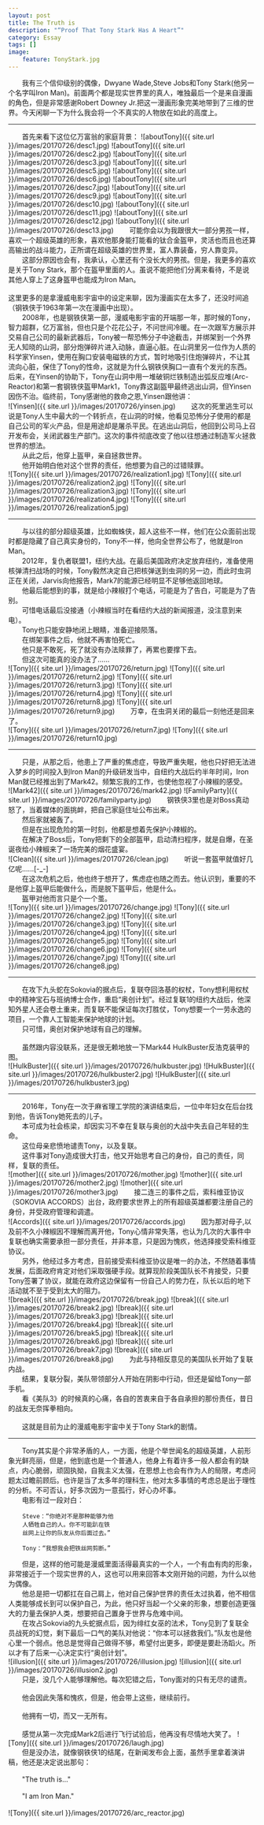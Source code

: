 ```yaml
---
layout: post
title: The Truth is
description: "“Proof That Tony Stark Has A Heart”"
category: Essay
tags: []
image: 
    feature: TonyStark.jpg
---
```

&emsp;&emsp;我有三个信仰级别的偶像，Dwyane Wade,Steve Jobs和Tony Stark(他另一个名字叫Iron Man)。前面两个都是现实世界里的真人，唯独最后一个是来自漫画的角色，但是非常感谢Robert Downey Jr.把这一漫画形象完美地带到了三维的世界。今天闲聊一下为什么我会将一个不真实的人物放在如此的高度上。<br>

* * * 
&emsp;&emsp;首先来看下这位亿万富翁的家庭背景：
![aboutTony]({{ site.url }}/images/20170726/desc1.jpg)
![aboutTony]({{ site.url }}/images/20170726/desc2.jpg)
![aboutTony]({{ site.url }}/images/20170726/desc3.jpg)
![aboutTony]({{ site.url }}/images/20170726/desc5.jpg)
![aboutTony]({{ site.url }}/images/20170726/desc6.jpg)
![aboutTony]({{ site.url }}/images/20170726/desc7.jpg)
![aboutTony]({{ site.url }}/images/20170726/desc9.jpg)
![aboutTony]({{ site.url }}/images/20170726/desc10.jpg)
![aboutTony]({{ site.url }}/images/20170726/desc11.jpg)
![aboutTony]({{ site.url }}/images/20170726/desc12.jpg)
![aboutTony]({{ site.url }}/images/20170726/desc13.jpg)
&emsp;&emsp;可能你会以为我跟很大一部分男孩一样，喜欢一个超级英雄的形象，喜欢他那身能打能看的钛合金盔甲，灵活也而且也还算高输出的战斗能力，正所谓在超级英雄的世界里，富人靠装备，穷人靠变异。<br>
&emsp;&emsp;这部分原因也会有，我承认，心里还有个没长大的男孩。但是，我更多的喜欢是关于Tony Stark，那个在盔甲里面的人。虽说不能把他们分离来看待，不是说其他人穿上了这身盔甲也能成为Iron Man。<br>
&emsp;&emsp;<br>这里更多的是拿漫威电影宇宙中的设定来聊，因为漫画实在太多了，还没时间追（钢铁侠于1963年第一次在漫画中出现）。<br>
&emsp;&emsp;2008年，也是钢铁侠第一部，漫威电影宇宙的开端那一年，那时候的Tony，智力超群，亿万富翁，但也只是个花花公子，不问世间冷暖。在一次跟军方展示并交易自己公司的最新武器后，Tony被一帮恐怖分子中途截击，并绑架到一个外界无人知晓的山洞，部分炮弹碎片进入动脉，直逼心脏。在山洞里另一位作为人质的科学家Yinsen，使用在胸口安装电磁铁的方式，暂时地吸引住炮弹碎片，不让其流向心脏，保住了Tony的性命，这就是为什么钢铁侠胸口一直有个发光的东西。后来，在Yinsen的协助下，Tony在山洞中用一堆破铜烂铁制造出弧反应堆(Arc-Reactor)和第一套钢铁侠盔甲Mark1，Tony靠这副盔甲最终逃出山洞，但Yinsen因伤不治。临终前，Tony感谢他的救命之恩,Yinsen跟他讲：<br>
![Yinsen]({{ site.url }}/images/20170726/yinsen.jpg)
&emsp;&emsp;这次的死里逃生可以说是Tony人生中最大的一个转折点，在山洞的时候，他看见恐怖分子使用的都是自己公司的军火产品，但是用途却是屠杀平民。在逃出山洞后，他回到公司马上召开发布会，关闭武器生产部门。这次的事件彻底改变了他以往想通过制造军火拯救世界的想法。<br>
&emsp;&emsp;从此之后，他穿上盔甲，亲自拯救世界。<br>
&emsp;&emsp;他开始明白他对这个世界的责任，他想要为自己的过错赎罪。<br>
![Tony]({{ site.url }}/images/20170726/realization1.jpg)
![Tony]({{ site.url }}/images/20170726/realization2.jpg)
![Tony]({{ site.url }}/images/20170726/realization3.jpg)
![Tony]({{ site.url }}/images/20170726/realization4.jpg)
![Tony]({{ site.url }}/images/20170726/realization5.jpg)

* * * 
&emsp;&emsp;与以往的部分超级英雄，比如蜘蛛侠，超人这些不一样，他们在公众面前出现时都是隐藏了自己真实身份的，Tony不一样，他向全世界公布了，他就是Iron Man。<br>
&emsp;&emsp;2012年，复仇者联盟1，纽约大战。在最后美国政府决定放弃纽约，准备使用核弹清扫战场的时候，Tony毅然决定自己把核弹送到虫洞的另一边，而此时虫洞正在关闭，Jarvis向他报告，Mark7的能源已经明显不足够他返回地球。<br>
&emsp;&emsp;他最后能想到的事，就是给小辣椒打个电话，可能是为了告白，可能是为了告别。<br>
&emsp;&emsp;可惜电话最后没接通（小辣椒当时在看纽约大战的新闻报道，没注意到来电）。<br>
&emsp;&emsp;Tony也只能安静地闭上眼睛，准备迎接陨落。<br>
&emsp;&emsp;在绑架事件之后，他就不再害怕死亡。<br>
&emsp;&emsp;他只是不敢死，死了就没有办法赎罪了，再累也要撑下去。<br>
&emsp;&emsp;但这次可能真的没办法了......<br>
![Tony]({{ site.url }}/images/20170726/return.jpg)
![Tony]({{ site.url }}/images/20170726/return2.jpg)
![Tony]({{ site.url }}/images/20170726/return3.jpg)
![Tony]({{ site.url }}/images/20170726/return4.jpg)
![Tony]({{ site.url }}/images/20170726/return8.jpg)
![Tony]({{ site.url }}/images/20170726/return9.jpg)
&emsp;&emsp;万幸，在虫洞关闭的最后一刻他还是回来了。<br>
![Tony]({{ site.url }}/images/20170726/return7.jpg)
![Tony]({{ site.url }}/images/20170726/return10.jpg)

* * *
&emsp;&emsp;只是，从那之后，他患上了严重的焦虑症，导致严重失眠，他也只好把无法进入梦乡的时间投入到Iron Man的升级研发当中，自纽约大战后约半年时间，Iron Man就已经推出到了Mark42。频繁忘我的工作，也使他忽视了小辣椒的感受。<br>
![Mark42]({{ site.url }}/images/20170726/mark42.jpg)
![FamilyParty]({{ site.url }}/images/20170726/familyparty.jpg)
&emsp;&emsp;钢铁侠3里也是对Boss真动怒了，当着媒体的面挑衅，把自己家庭住址公布出来。<br>
&emsp;&emsp;然后家就被轰了。<br>
&emsp;&emsp;但是在出现危险的第一时刻，他都是想着先保护小辣椒的。<br>
&emsp;&emsp;在解决了Boss后，Tony把剩下的全部盔甲，启动清扫程序，就是自爆，在圣诞夜给小辣椒来了一场完美的烟花盛宴。<br>
![Clean]({{ site.url }}/images/20170726/clean.jpg)
&emsp;&emsp;听说一套盔甲就值好几亿呢......[-_-]<br>
&emsp;&emsp;在这次危机之后，他也终于想开了，焦虑症也随之而去。他认识到，重要的不是他穿上盔甲后能做什么，而是脱下盔甲后，他是什么。<br>
&emsp;&emsp;盔甲对他而言只是个一个茧。<br>
![Tony]({{ site.url }}/images/20170726/change.jpg)
![Tony]({{ site.url }}/images/20170726/change2.jpg)
![Tony]({{ site.url }}/images/20170726/change3.jpg)
![Tony]({{ site.url }}/images/20170726/change4.jpg)
![Tony]({{ site.url }}/images/20170726/change5.jpg)
![Tony]({{ site.url }}/images/20170726/change6.jpg)
![Tony]({{ site.url }}/images/20170726/change7.jpg)
![Tony]({{ site.url }}/images/20170726/change8.jpg)

* * * 
&emsp;&emsp;在攻下九头蛇在Sokovia的据点后，复联夺回洛基的权杖，Tony想利用权杖中的精神宝石与班纳博士合作，重启“奥创计划”。经过复联1的纽约大战后，他深知外星人还会卷土重来，而复联不能保证每次打胜仗，Tony想要一个一劳永逸的项目，一个靠人工智能来保护地球的计划。<br>
&emsp;&emsp;只可惜，奥创对保护地球有自己的理解。<br><br>
&emsp;&emsp;虽然跟内容没联系，还是很无赖地放一下Mark44 HulkBuster反浩克装甲的图。<br>
![HulkBuster]({{ site.url }}/images/20170726/hulkbuster.jpg)
![HulkBuster]({{ site.url }}/images/20170726/hulkbuster2.jpg)
![HulkBuster]({{ site.url }}/images/20170726/hulkbuster3.jpg)

* * *
&emsp;&emsp;2016年，Tony在一次于麻省理工学院的演讲结束后，一位中年妇女在后台找到他，告诉Tony她死去的儿子。<br>
&emsp;&emsp;本可成为社会栋梁，却因实习不幸在复联与奥创的大战中失去自己年轻的生命。<br>
&emsp;&emsp;这位母亲悲愤地谴责Tony，以及复联。<br>
&emsp;&emsp;这件事对Tony造成很大打击，他又开始思考自己的身份，自己的责任，同样，复联的责任。<br>
![mother]({{ site.url }}/images/20170726/mother.jpg)
![mother]({{ site.url }}/images/20170726/mother2.jpg)
![mother]({{ site.url }}/images/20170726/mother3.jpg)
&emsp;&emsp;接二连三的事件之后，索科维亚协议（SOKOVIA ACCORDS）出台，政府要求世界上的所有超级英雄都要注册自己的身份，并受政府管理和调遣。<br>
![Accords]({{ site.url }}/images/20170726/accords.jpg)
&emsp;&emsp;因为那对母子,以及前不久小辣椒因不理解而离开他，Tony心情非常失落，也认为几次的大事件中复联也确实需要承担一部分责任，并非本意，只是因为愧疚，他选择接受索科维亚协议。<br>
&emsp;&emsp;另外，他经过多方考虑，目前接受索科维亚协议是唯一的办法，不然随着事情发展，后面政府肯定对他们采取强硬手段。就算现阶段美国队长不肯接受，只要Tony签署了协议，就能在政府这边保留有一份自己人的势力在，队长以后的地下活动就不至于受到太大的阻力。<br>
![break]({{ site.url }}/images/20170726/break.jpg)
![break]({{ site.url }}/images/20170726/break2.jpg)
![break]({{ site.url }}/images/20170726/break3.jpg)
![break]({{ site.url }}/images/20170726/break4.jpg)
![break]({{ site.url }}/images/20170726/break5.jpg)
![break]({{ site.url }}/images/20170726/break6.jpg)
![break]({{ site.url }}/images/20170726/break7.jpg)
![break]({{ site.url }}/images/20170726/break8.jpg)
&emsp;&emsp;为此与持相反意见的美国队长开始了复联内战。<br>
&emsp;&emsp;结果，复联分裂，美队带领部分人开始在阴影中行动，但还是留给Tony一部手机。<br>
&emsp;&emsp;看《美队3》的时候真的心痛，各自的苦衷来自于各自承担的那份责任，昔日的战友无奈挥拳相向。<br>
<br>
&emsp;&emsp;这就是目前为止的漫威电影宇宙中关于Tony Stark的剧情。

* * * 
&emsp;&emsp;Tony其实是个非常矛盾的人，一方面，他是个举世闻名的超级英雄，人前形象光鲜亮丽，但是，他到底也是一个普通人，他身上有着许多一般人都会有的缺点，内心脆弱，顽固执拗，自我主义太强，在思想上也会有作为人的局限，考虑问题太过瞻前顾后。也许是当了太多年的理科生，他对太多事情的考虑总是出于理性的分析。不可否认，好多次因为一意孤行，好心办坏事。<br>
&emsp;&emsp;电影有过一段对白：
```
    Steve：“你绝对不是那种能够为他
    人牺牲自己的人。你不可能趴在铁
    丝网上让你的队友从你后面过去。”

    Tony：“我想我会把铁丝网剪断。”
```

&emsp;&emsp;但是，这样的他可能是漫威里面活得最真实的一个人，一个有血有肉的形象，非常接近于一个现实世界的人，这也可以用来回答本文刚开始的问题，为什么以他为偶像。<br>
&emsp;&emsp;他总是把一切都扛在自己肩上，他对自己保护世界的责任太过执着，他不相信人类能够成长到可以保护自己，为此，他只好当起一个父亲的形象，想要创造更强大的力量去保护人类，想要把自己置身于世界与危难中间。<br>
&emsp;&emsp;在攻占Sokovia的九头蛇据点后，因为绯红女巫的法术，Tony见到了复联全员战死的幻觉，剩下最后一口气的美队对他说：“你本可以拯救我们。”队友也是他心里一个弱点。他总是觉得自己做得不够，希望付出更多，即便是要赴汤蹈火。所以才有了后来一心决定实行“奥创计划”。<br>
![illusion]({{ site.url }}/images/20170726/illusion.jpg)
![illusion]({{ site.url }}/images/20170726/illusion2.jpg)<br>
&emsp;&emsp;只是，没几个人能够理解他。每次犯错之后，Tony面对的只有无尽的谴责。<br><br>
&emsp;&emsp;他会因此失落和愧疚，但是，他会带上这些，继续前行。<br><br>
&emsp;&emsp;他拥有一切，而又一无所有。<br><br>
&emsp;&emsp;感觉从第一次完成Mark2后进行飞行试验后，他再没有尽情地大笑了。 
![Tony]({{ site.url }}/images/20170726/laugh.jpg)<br>
&emsp;&emsp;但是没办法，就像钢铁侠1的结尾，在新闻发布会上面，虽然手里拿着演讲稿，他还是决定说出那句：<br><br>
&emsp;&emsp;"The truth is..."<br><br>
&emsp;&emsp;"I am Iron Man."<br><br>
![Tony]({{ site.url }}/images/20170726/arc_reactor.jpg)



